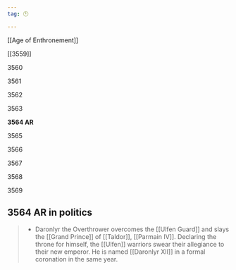 ```yaml
---
tag: 🕛

---
```

[[Age of Enthronement]]


[[3559]]

3560

3561

3562

3563

**3564 AR**

3565

3566

3567

3568

3569



## 3564 AR in politics

>  - Daronlyr the Overthrower overcomes the [[Ulfen Guard]] and slays the [[Grand Prince]] of [[Taldor]], [[Parmain IV]]. Declaring the throne for himself, the [[Ulfen]] warriors swear their allegiance to their new emperor. He is named [[Daronlyr XII]] in a formal coronation in the same year.






